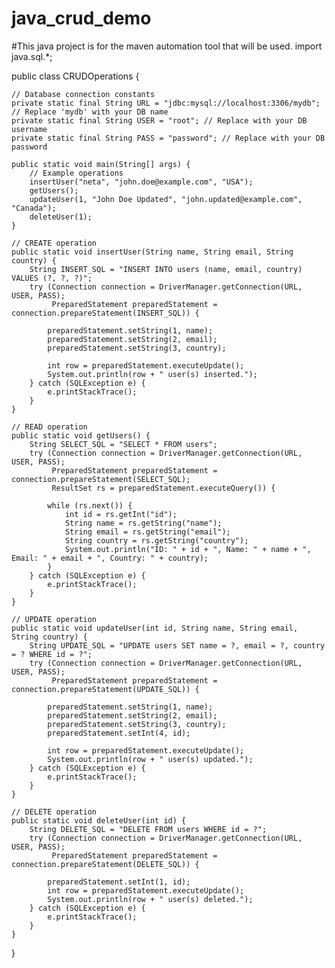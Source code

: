 # java_crud_demo
#This java project is for the maven automation tool that will be used.
import java.sql.*;

public class CRUDOperations {

    // Database connection constants
    private static final String URL = "jdbc:mysql://localhost:3306/mydb"; // Replace 'mydb' with your DB name
    private static final String USER = "root"; // Replace with your DB username
    private static final String PASS = "password"; // Replace with your DB password

    public static void main(String[] args) {
        // Example operations
        insertUser("neta", "john.doe@example.com", "USA");
        getUsers();
        updateUser(1, "John Doe Updated", "john.updated@example.com", "Canada");
        deleteUser(1);
    }

    // CREATE operation
    public static void insertUser(String name, String email, String country) {
        String INSERT_SQL = "INSERT INTO users (name, email, country) VALUES (?, ?, ?)";
        try (Connection connection = DriverManager.getConnection(URL, USER, PASS);
             PreparedStatement preparedStatement = connection.prepareStatement(INSERT_SQL)) {
             
            preparedStatement.setString(1, name);
            preparedStatement.setString(2, email);
            preparedStatement.setString(3, country);

            int row = preparedStatement.executeUpdate();
            System.out.println(row + " user(s) inserted.");
        } catch (SQLException e) {
            e.printStackTrace();
        }
    }

    // READ operation
    public static void getUsers() {
        String SELECT_SQL = "SELECT * FROM users";
        try (Connection connection = DriverManager.getConnection(URL, USER, PASS);
             PreparedStatement preparedStatement = connection.prepareStatement(SELECT_SQL);
             ResultSet rs = preparedStatement.executeQuery()) {

            while (rs.next()) {
                int id = rs.getInt("id");
                String name = rs.getString("name");
                String email = rs.getString("email");
                String country = rs.getString("country");
                System.out.println("ID: " + id + ", Name: " + name + ", Email: " + email + ", Country: " + country);
            }
        } catch (SQLException e) {
            e.printStackTrace();
        }
    }

    // UPDATE operation
    public static void updateUser(int id, String name, String email, String country) {
        String UPDATE_SQL = "UPDATE users SET name = ?, email = ?, country = ? WHERE id = ?";
        try (Connection connection = DriverManager.getConnection(URL, USER, PASS);
             PreparedStatement preparedStatement = connection.prepareStatement(UPDATE_SQL)) {

            preparedStatement.setString(1, name);
            preparedStatement.setString(2, email);
            preparedStatement.setString(3, country);
            preparedStatement.setInt(4, id);

            int row = preparedStatement.executeUpdate();
            System.out.println(row + " user(s) updated.");
        } catch (SQLException e) {
            e.printStackTrace();
        }
    }

    // DELETE operation
    public static void deleteUser(int id) {
        String DELETE_SQL = "DELETE FROM users WHERE id = ?";
        try (Connection connection = DriverManager.getConnection(URL, USER, PASS);
             PreparedStatement preparedStatement = connection.prepareStatement(DELETE_SQL)) {

            preparedStatement.setInt(1, id);
            int row = preparedStatement.executeUpdate();
            System.out.println(row + " user(s) deleted.");
        } catch (SQLException e) {
            e.printStackTrace();
        }
    }
}
